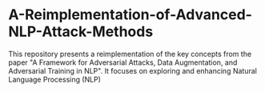 # A-Reimplementation-of-Advanced-NLP-Attack-Methods
This repository presents a reimplementation of the key concepts from the paper "A Framework for Adversarial Attacks, Data Augmentation, and Adversarial Training in NLP". It focuses on exploring and enhancing Natural Language Processing (NLP) 
